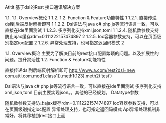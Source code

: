  Atitit 基于dsl的Rest 接口通讯解决方案

1.1. 1.1. Overview概论		1
1.2. 1.2. Function & Feature功能特性		1
1.2.1. 直接传递dsl到后端反射解析即可	1
1.2.2. Dsl语法与java c# php js等流行语言一致，可以直接在ide里面测试	1
1.2.3. 多序列化支持xml,json,toml	1
1.2.4. 随机数参数支持防止ajax缓存rdm=0.111222157474897	2
1.2.5. Ioc容器参数支持，可以在页面级别指定ioc配置	2
1.2.6. 异常处理支持，也可指定返回码模式	2


1.1. Overview概论	
主要为了解决目前的rest接口配置繁琐的问题。以及扩展性的问题。提升灵活性
1.2. Function & Feature功能特性	

直接传递dsl到后端反射解析即可
http://www.a.com/rest?dsl=new com.atti.com.mod1.class1().meth1(123).meth2(‘test’)

Dsl语法与java c# php js等流行语言一致，可以直接在ide里面测试
多序列化支持xml,json,toml
目前主要实现json。。其他的已经规划。
Datatype参数

随机数参数支持防止ajax缓存rdm=0.111222157474897
Ioc容器参数支持，可以在页面级别指定ioc配置
异常处理支持，也可指定返回码模式
Api异常处理机制非常好，将其移植到rest接口上面


